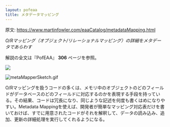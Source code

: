 ```yaml
---
layout: pofeaa
title: メタデータマッピング
---
```


原文: <https://www.martinfowler.com/eaaCatalog/metadataMapping.html>

*O/Rマッピング（オブジェクト/リレーショナルマッピング）の詳細をメタデータであらわす*

解説の全文は『PofEAA』 **306** ページを参照。

![](https://www.martinfowler.com/eaaCatalog/metaMapperSketch.gif)

![metaMapperSketch.gif](https://www.martinfowler.com/eaaCatalog/metaMapperSketch.gif)

O/Rマッピングを扱うコードの多くは、メモリ中のオブジェクトのどのフィールドがデータベースのどのフィールドに対応するのかを表現する手段を持っている。その結果、コードは冗長になり、同じような記述を何度も書くはめになりやすい。Metadata
Mappingを使えば、開発者が簡単なマッピング対応表だけを書いておけば、すでに用意されたコードがそれを解釈して、データの読み込み、追加、更新の詳細処理を実行してくれるようになる。

